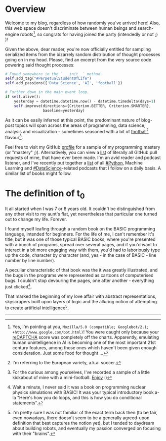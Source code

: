 
# Overview

Welcome to my blog, regardless of how randomly you've arrived here! Also, this web space
doesn't discriminate between human beings and search-engine robots[^google_bot], so congrats for
having joined the party (intendedly or not ;) )!

[^google_bot]: Yes, I'm pointing at you, `Mozilla/5.0 (compatible; Googlebot/2.1; +http://www.google.com/bot.html)`!
You were caught only because your [reCAPTCHA][recaptcha] score was completely off the charts.
Apparently, emulating human unintelligence in AI is becoming one of the most important 21st century features, among those ones which haven't been given enough consideration. Just some food for thought ...

Given the above, dear reader, you're now officially entitled for sampling serialized items
from the bizarrely random distribution of thought processes going on in my head.
Please, find an excerpt from the very source code powering said thought processes:
```python
# Found somewhere in the ` __init__` method.
self.add_tag("#PerpetualStudentOfLife")
self.add_passions({'Data Science', 'AI', 'football'})

# Further down in the main event loop.
if self.alive():
    yesterday = datetime.datetime.now() - datetime.timedelta(days=1)
    self.improve(directions={Criterion.BETTER, Criterion.SMARTER},
                 baseline=yesterday)
```

As it can be easily inferred at this point, the predominant nature of blog-post topics will span across the areas of programming, data science, analysis and visualization - sometimes seasoned with a bit of [football][football][^soccer] flavour[^football_skills].

Feel free to visit my GitHub [profile][github] for a sample of my programming mastery (or "mastery" ;)). Alternatively, you can view a [list][github_prs] of literally all GitHub pull requests of mine, that have ever been made. I'm an avid reader and podcast listener, and I've recently put together a [list][podcasts] of all [#Python][python], Machine Learning and [#DataScience][data_science]-related podcasts that I follow on a daily basis. A similar list of books might follow.

[^soccer]: I'm referring to the European variety, a.k.a. soccer.

[^football_skills]: For the curious among yourselves, I've recorded a sample of a little kickabout
of mine with a mini-football. [Enjoy][football_video] :)

# The definition of t<sub>0</sub>
It all started when I was 7 or 8 years old. It couldn't be distinguished from any other visit to my aunt's flat, yet nevertheless that particular one turned out to change my life. Forever.

I found myself leafing through a random book on the BASIC programming language, intended for
beginners. For the life of me, I can't remember it's title, but
it was one of those typical BASIC books, where you're presented with a bunch of programs, spread
over several pages, and if you'd want to interact in a bit more engaging way with them, you'd had to
laboriously type up the code, character by character (and, yes - in the case of BASIC - line number
by line number).

A peculiar characteristic of that book was the it was greatly illustrated, and the bugs in the
programs were represented as cartoons of computerised bugs. I couldn't stop devouring the pages, one
after another - everything just clicked[^basic_for_beginners].

That marked the beginning of my love affair with abstract representations, skyscrapers built upon
layers of logic and the alluring notion of attempting to create artificial intelligence[^artificial_intelligence].

[^basic_for_beginners]: Wait a minute, I never said it was a book on programming nuclear physics
simulations with BASIC! It was your typical introductory book a-la "Here's how you do loops, and
this is how you do conditional statements".

[^artificial_intelligence]: I'm pretty sure I was not familiar of the exact term back then (to be fair, even nowadays, there doesn't seem to be a generally agreed-upon definition that best captures the notion yet), but I tended to daydream about building robots, and eventually my passion converged
on focusing with their "brains".

[recaptcha]: https://www.google.com/recaptcha/intro/
[football]: /tagged/football
[github]: https://github.com/hristog
[github_prs]: https://github.com/search?o=asc&q=is%3Apr+author%3Ahristog&ref=searchresults&s=created&type=Issues&utf8=✓
[football_video]: https://www.youtube.com/watch?v=yiiYNxNOmxk
[data_science]: https://hristog.github.io/tagged/data-science
[python]: https://hristog.github.io/tagged/python
[podcasts]: https://github.com/hristog/awesome-podcasts


---

